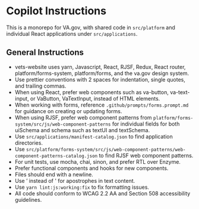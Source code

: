 # Copilot Instructions
This is a monorepo for VA.gov, with shared code in `src/platform` and individual React applications under `src/applications`.

## General Instructions
- vets-website uses yarn, Javascript, React, RJSF, Redux, React router, platform/forms-system, platform/forms, and the va.gov design system.
- Use prettier conventions with 2 spaces for indentation, single quotes, and trailing commas.
- When using React, prefer web components such as va-button, va-text-input, or VaButton, VaTextInput, instead of HTML elements.
- When working with forms, reference `.github/prompts/forms.prompt.md` for guidance on creating or updating forms.
- When using RJSF, prefer web component patterns from `platform/forms-system/src/js/web-component-patterns` for individual fields for both uiSchema and schema such as textUI and textSchema.
- Use `src/applications/manifest-catalog.json` to find application directories.
- Use `src/platform/forms-system/src/js/web-component-patterns/web-component-patterns-catalog.json` to find RJSF web component patterns.
- For unit tests, use mocha, chai, sinon, and prefer RTL over Enzyme.
- Prefer functional components and hooks for new components.
- Files should end with a newline.
- Use ’ instead of ' for apostrophes in text content.
- Use `yarn lint:js:working:fix` to fix formatting issues.
- All code should conform to WCAG 2.2 AA and Section 508 accessibility guidelines.